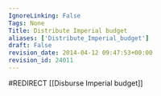 ```yaml
---
IgnoreLinking: False
Tags: None
Title: Distribute Imperial budget
aliases: ['Distribute_Imperial_budget']
draft: False
revision_date: 2014-04-12 09:47:53+00:00
revision_id: 24011
---
```


#REDIRECT [[Disburse Imperial budget]]